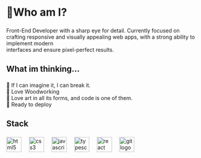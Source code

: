 <h1 align="left">🦉Who am I?</h1>

###

<p align="left">Front-End Developer with a sharp eye for detail. Currently focused on<br>crafting responsive and visually appealing web apps, with a strong ability to implement modern<br>interfaces and ensure pixel-perfect results.</p>

###

<h2 align="left">What im thinking...</h2>

###

<p align="left">🍁 If I can imagine it, I can break it. <br>🍂 Love Woodworking <br>🎻 Love art in all its forms, and code is one of them. <br> 🐙 Ready to deploy</p>

###

<h2 align="left">Stack</h2>

###

<div align="left">
  <img src="https://cdn.jsdelivr.net/gh/devicons/devicon/icons/html5/html5-original.svg" height="40" alt="html5 logo"  />
  <img width="12" />
  <img src="https://cdn.jsdelivr.net/gh/devicons/devicon/icons/css3/css3-original.svg" height="40" alt="css3 logo"  />
  <img width="12" />
  <img src="https://cdn.jsdelivr.net/gh/devicons/devicon/icons/javascript/javascript-original.svg" height="40" alt="javascript logo"  />
  <img width="12" />
  <img src="https://cdn.jsdelivr.net/gh/devicons/devicon/icons/typescript/typescript-original.svg" height="40" alt="typescript logo"  />
  <img width="12" />
  <img src="https://cdn.jsdelivr.net/gh/devicons/devicon/icons/react/react-original.svg" height="40" alt="react logo"  />
  <img width="12" />
  <img src="https://cdn.jsdelivr.net/gh/devicons/devicon/icons/git/git-original.svg" height="40" alt="git logo"  />
</div>

###
